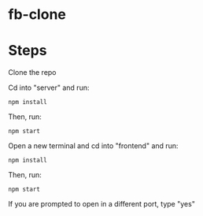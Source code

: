 # fb-clone

# Steps

Clone the repo

Cd into "server" and run:
```
npm install
```

Then, run:
```
npm start
```

Open a new terminal and cd into "frontend" and run:
```
npm install
```

Then, run:
```
npm start
```

If you are prompted to open in a different port, type "yes"
